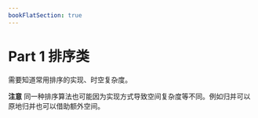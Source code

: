 ```yaml
---
bookFlatSection: true
---
```


# Part 1 排序类

需要知道常用排序的实现、时空复杂度。

**注意** 同一种排序算法也可能因为实现方式导致空间复杂度等不同。例如归并可以原地归并也可以借助额外空间。
